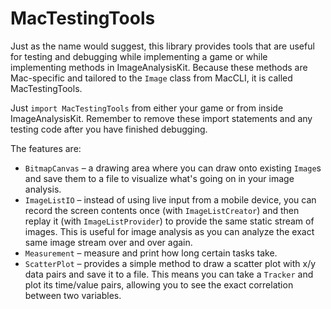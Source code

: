 # MacTestingTools

Just as the name would suggest, this library provides tools that are useful for testing and debugging while implementing a game or while implementing methods in ImageAnalysisKit. Because these methods are Mac-specific and tailored to the `Image` class from MacCLI, it is called MacTestingTools.

Just `import MacTestingTools` from either your game or from inside ImageAnalysisKit. Remember to remove these import statements and any testing code after you have finished debugging.

The features are:

- `BitmapCanvas` – a drawing area where you can draw onto existing `Image`s and save them to a file to visualize what's going on in your image analysis.
- `ImageListIO` – instead of using live input from a mobile device, you can record the screen contents once (with `ImageListCreator`) and then replay it (with `ImageListProvider`) to provide the same static stream of images. This is useful for image analysis as you can analyze the exact same image stream over and over again.
- `Measurement` – measure and print how long certain tasks take.
- `ScatterPlot` – provides a simple method to draw a scatter plot with x/y data pairs and save it to a file. This means you can take a `Tracker` and plot its time/value pairs, allowing you to see the exact correlation between two variables.
